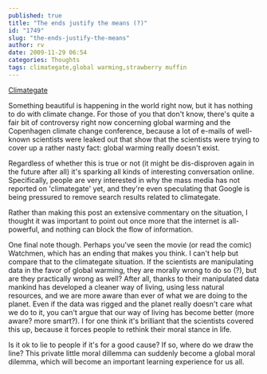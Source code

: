 ```yaml
---
published: true
title: "The ends justify the means (?)"
id: "1749"
slug: "the-ends-justify-the-means"
author: rv
date: 2009-11-29 06:54
categories: Thoughts
tags: climategate,global warming,strawberry muffin
---
```

<a href="http://blogs.telegraph.co.uk/news/jamesdelingpole/100017393/climategate-the-final-nail-in-the-coffin-of-anthropogenic-global-warming/" target="_blank">Climategate</a>

Something beautiful is happening in the world right now, but it has nothing to do with climate change. For those of you that don't know, there's quite a fair bit of controversy right now concerning global warming and the Copenhagen climate change conference, because a lot of e-mails of well-known scientists were leaked out that show that the scientists were trying to cover up a rather nasty fact: global warming really doesn't exist.

Regardless of whether this is true or not (it might be dis-disproven again in the future after all) it's sparking all kinds of interesting conversation online. Specifically, people are very interested in why the mass media has not reported on 'climategate' yet, and they're even speculating that Google is being pressured to remove search results related to climategate.

Rather than making this post an extensive commentary on the situation, I thought it was important to point out once more that the internet is all-powerful, and nothing can block the flow of information.

One final note though. Perhaps you've seen the movie (or read the comic) Watchmen, which has an ending that makes you think. I can't help but compare that to the climategate situation. If the scientists are manipulating data in the favor of global warming, they are morally wrong to do so (?), but are they practically wrong as well? After all, thanks to their manipulated data mankind has developed a cleaner way of living, using less natural resources, and we are more aware than ever of what we are doing to the planet. Even if the data was rigged and the planet really doesn't care what we do to it, you can't argue that our way of living has become better (more aware? more smart?). I for one think it's brilliant that the scientists covered this up, because it forces people to rethink their moral stance in life.

Is it ok to lie to people if it's for a good cause? If so, where do we draw the line? This private little moral dillemma can suddenly become a global moral dilemma, which will become an important learning experience for us all.